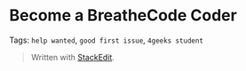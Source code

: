 # Become a BreatheCode Coder

Tags: `help wanted`, `good first issue`, `4geeks student`


> Written with [StackEdit](https://stackedit.io/).
<!--stackedit_data:
eyJoaXN0b3J5IjpbLTM3MDk0ODY1MF19
-->
